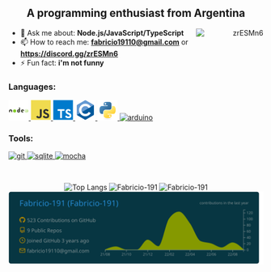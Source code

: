 <h2 align="center">A programming enthusiast from Argentina</h2>
<a align="right" href="https://discord.gg/zrESMn6" target="blank"><img align="right" src="https://raw.githubusercontent.com/rahuldkjain/github-profile-readme-generator/master/src/images/icons/Social/discord.svg" alt="zrESMn6" height="100" width="133" /></a>
 
<!--
- 👯 I’m looking to collaborate on: **any JavaScript/TypeScript/Python project**
- 🌱 I’m currently learning: **python/html/css**
-->
- 💬 Ask me about: **Node.js/JavaScript/TypeScript**
- 📫 How to reach me: **fabricio19110@gmail.com** or **https://discord.gg/zrESMn6**
- ⚡ Fun fact: **i'm not funny**

<h3 align="left">Languages:</h3>
<p align="left">
  <a href="https://nodejs.org" target="_blank" rel="noreferrer">
    <img src="https://raw.githubusercontent.com/devicons/devicon/master/icons/nodejs/nodejs-original-wordmark.svg" alt="nodejs" width="40" height="40"/>
  </a>
  <a href="https://developer.mozilla.org/en-US/docs/Web/JavaScript" target="_blank" rel="noreferrer">
    <img src="https://raw.githubusercontent.com/devicons/devicon/master/icons/javascript/javascript-original.svg" alt="javascript" width="40" height="40"/>
  </a>
  <a href="https://www.typescriptlang.org/" target="_blank" rel="noreferrer">
    <img src="https://raw.githubusercontent.com/devicons/devicon/master/icons/typescript/typescript-original.svg" alt="typescript" width="40" height="40"/>
  </a>
  <a href="https://www.cprogramming.com/" target="_blank" rel="noreferrer">
    <img src="https://raw.githubusercontent.com/devicons/devicon/master/icons/c/c-original.svg" alt="c" width="40" height="40"/>
  </a>
  <a href="https://www.python.org" target="_blank" rel="noreferrer">
    <img src="https://raw.githubusercontent.com/devicons/devicon/master/icons/python/python-original.svg" alt="python" width="40" height="40"/>
  </a>
  <a href="https://www.arduino.cc/" target="_blank" rel="noreferrer">
    <img src="https://cdn.worldvectorlogo.com/logos/arduino-1.svg" alt="arduino" width="40" height="40"/>
  </a>
</p>

<h3 align="left">Tools:</h3>
<p align="left">
  <a href="https://git-scm.com/" target="_blank" rel="noreferrer">
    <img src="https://www.vectorlogo.zone/logos/git-scm/git-scm-icon.svg" alt="git" width="40" height="40"/>
  </a>
  <a href="https://www.sqlite.org/" target="_blank" rel="noreferrer">
    <img src="https://www.vectorlogo.zone/logos/sqlite/sqlite-icon.svg" alt="sqlite" width="40" height="40"/>
  </a>
  <a href="https://mochajs.org" target="_blank" rel="noreferrer">
    <img src="https://www.vectorlogo.zone/logos/mochajs/mochajs-icon.svg" alt="mocha" width="40" height="40"/>
  </a>
</p>

</br>

<p align="center" >
  <img src="https://github-readme-stats.vercel.app/api/top-langs/?username=Fabricio-191&layout=compact&theme=radical" alt="Top Langs"/>
  <img src="https://github-readme-stats.vercel.app/api?username=fabricio-191&show_icons=true&locale=en&theme=radical" alt="Fabricio-191" />
  <img src="https://github-readme-streak-stats.herokuapp.com?user=Fabricio-191&date_format=M%20j%5B%2C%20Y%5D&theme=radical" alt="Fabricio-191"/>
  <img src="https://raw.githubusercontent.com/Fabricio-191/Fabricio-191/master/profile-summary-card-output/solarized_dark/0-profile-details.svg" alt="Fabricio-191"/>
</p>

<!--
![](https://raw.githubusercontent.com/Fabricio-191/Fabricio-191/master/profile-summary-card-output/solarized_dark/3-stats.svg)

<p>
  <img align="right" src="https://raw.githubusercontent.com/Fabricio-191/Fabricio-191/master/profile-summary-card-output/solarized_dark/1-repos-per-language.svg" />
</p>
<p>
  <img align="right" src="https://raw.githubusercontent.com/Fabricio-191/Fabricio-191/master/profile-summary-card-output/solarized_dark/2-most-commit-language.svg" />
</p>

<a align="right" href="https://discord.gg/zrESMn6">
  <img align="right" src="https://lanyard.cnrad.dev/api/393382613047574530" alt="fabricio-191"/>
</a>

<a href="https://www.buymeacoffee.com/Fabricio191">
  <img align="right" src="https://cdn.buymeacoffee.com/buttons/default-orange.png" height="50" width="210" alt="Fabricio191" />
</a>

<script data-name="BMC-Widget" data-cfasync="false" src="https://cdnjs.buymeacoffee.com/1.0.0/widget.prod.min.js" data-id="Fabricio191" data-description="Support me on Buy me a coffee!" data-message="It would be greatly appreciated " data-color="#FFDD00" data-position="Right" data-x_margin="18" data-y_margin="18"></script>
-->

